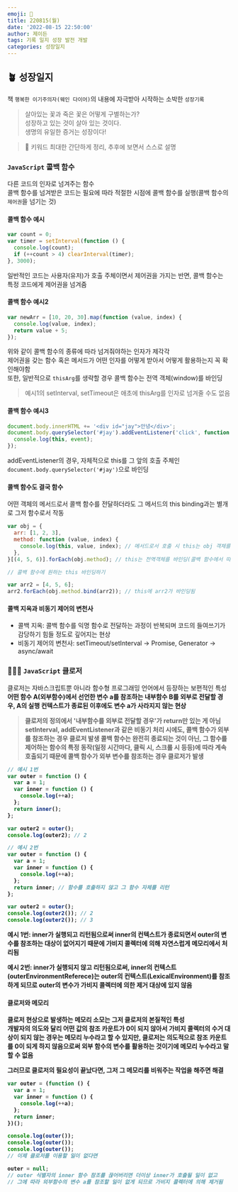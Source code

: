 ```yaml
---
emoji: 🌱
title: 220815(월)
date: '2022-08-15 22:50:00'
author: 제이든
tags: 기록 일지 성장 발전 개발
categories: 성장일지
---
```


## 🪴 성장일지

책 `행복한 이기주의자(웨인 다이어)`의 내용에 자극받아 시작하는 소박한 `성장기록`

> 살아있는 꽃과 죽은 꽃은 어떻게 구별하는가?<br/>
> 성장하고 있는 것이 살아 있는 것이다.<br/>
> 생명의 유일한 증거는 성장이다!

> 🌳 키워드
> 최대한 간단하게 정리, 추후에 보면서 스스로 설명

### `JavaScript` 콜백 함수

다른 코드의 인자로 넘겨주는 함수<br/>
콜백 함수를 넘겨받은 코드는 필요에 따라 적절한 시점에 콜백 함수를 실행(콜백 함수의 `제어권`을 넘기는 것)

#### 콜백 함수 예시

```js
var count = 0;
var timer = setInterval(function () {
  console.log(count);
  if (++count > 4) clearInterval(timer);
}, 3000);
```

일반적인 코드는 사용자(유저)가 호출 주체이면서 제어권을 가지는 반면, 콜백 함수는 특정 코드에게 제어권을 넘겨줌

#### 콜백 함수 예시2

```js
var newArr = [10, 20, 30].map(function (value, index) {
  console.log(value, index);
  return value + 5;
});
```

위와 같이 콜백 함수의 종류에 따라 넘겨줘야하는 인자가 제각각<br/>
제어권을 갖는 함수 혹은 메서드가 어떤 인자를 어떻게 받아서 어떻게 활용하는지 꼭 확인해야함<br/>
또한, 일반적으로 `thisArg`를 생략할 경우 콜백 함수는 전역 객체(window)를 바인딩

> 예시1의 setInterval, setTimeout은 애초에 thisArg를 인자로 넘겨줄 수도 없음

#### 콜백 함수 예시3

```js
document.body.innerHTML += '<div id="jay">안녕</div>';
document.body.querySelector('#jay').addEventListener('click', function (event) {
  console.log(this, event);
});
```

addEventListener의 경우, 자체적으로 this를 그 앞의 호출 주체인 `document.body.querySelector('#jay')`으로 바인딩

#### 콜백 함수도 결국 함수

어떤 객체의 메서드로서 콜백 함수를 전달하더라도 그 메서드의 this binding과는 별개로 그저 함수로서 작동

```js
var obj = {
  arr: [1, 2, 3],
  method: function (value, index) {
    console.log(this, value, index); // 메서드로서 호출 시 this는 obj 객체를 바인딩
  },
}[(4, 5, 6)].forEach(obj.method); // this는 전역객체를 바인딩(콜백 함수에서 따로 지정하지 않았으므로)

// 콜백 함수에 원하는 this 바인딩하기

var arr2 = [4, 5, 6];
arr2.forEach(obj.method.bind(arr2)); // this에 arr2가 바인딩됨
```

#### 콜백 지옥과 비동기 제어의 변천사

- 콜백 지옥: 콜백 함수를 익명 함수로 전달하는 과정이 반복되며 코드의 들여쓰기가 감당하기 힘들 정도로 깊어지는 현상
- 비동기 제어의 변천사: setTimeout/setInterval -> Promise, Generator -> async/await

### 🌟🌟🌟 `JavaScript` 클로저

클로저는 자바스크립트뿐 아니라 함수형 프로그래밍 언어에서 등장하는 보편적인 특성<br/>
<strong>어떤 함수 A(외부함수)에서 선언한 변수 a를 참조하는 내부함수 B를 외부로 전달할 경우, A의 실행 컨텍스트가 종료된 이후에도 변수 a가 사라지지 않는 현상</string>

> 클로저의 정의에서 '내부함수를 외부로 전달할 경우'가 return만 있는 게 아님
> setInterval, addEventListener과 같은 비동기 처리 시에도, 콜백 함수가 외부를 참조하는 경우 클로저 발생
> 콜백 함수는 완전히 종료되는 것이 아닌, 그 함수를 제어하는 함수의 특정 동작(일정 시간마다, 클릭 시, 스크롤 시 등등)에 따라 계속 호출되기 때문에
> 콜백 함수가 외부 변수를 참조하는 경우 클로저가 발생

```js
// 예시 1번
var outer = function () {
  var a = 1;
  var inner = function () {
    console.log(++a);
  };
  return inner();
};

var outer2 = outer();
console.log(outer2); // 2

// 예시 2번
var outer = function () {
  var a = 1;
  var inner = function () {
    console.log(++a);
  };
  return inner; // 함수를 호출하지 않고 그 함수 자체를 리턴
};

var outer2 = outer();
console.log(outer2()); // 2
console.log(outer2()); // 3
```

예시 1번: inner가 실행되고 리턴됨으로써 inner의 컨텍스트가 종료되면서 outer의 변수를 참조하는 대상이 없어지기 때문에 가비지 콜렉터에 의해 자연스럽게 메모리에서 처리됨

예시 2번: inner가 실행되지 않고 리턴됨으로써, inner의 컨텍스트(outerEnvironmentReferece)는 outer의 컨텍스트(LexicalEnvironment)를 참조하게 되므로 outer의 변수가 가비지 콜렉터에 의한 제거 대상에 있지 않음

#### 클로저와 메모리

클로저 현상으로 발생하는 메모리 소모는 그저 클로저의 본질적인 특성<br/>
개발자의 의도와 달리 어떤 값의 참조 카운트가 0이 되지 않아서 가비지 콜렉터의 수거 대상이 되지 않는 경우는 메모리 누수라고 할 수 있지만, 클로저는 의도적으로 참조 카운트를 0이 되게 하지 않음으로써 외부 함수의 변수를 활용하는 것이기에 메모리 누수라고 말할 수 없음

그러므로 클로저의 필요성이 끝났다면, 그저 그 메모리를 비워주는 작업을 해주면 해결

```js
var outer = (function () {
  var a = 1;
  var inner = function () {
    console.log(++a);
  };
  return inner;
})();

console.log(outer());
console.log(outer());
console.log(outer());
// 이제 클로저를 이용할 일이 없다면

outer = null;
// outer 식별자의 inner 함수 참조를 끊어버리면 더이상 inner가 호출될 일이 없고
// 그에 따라 외부함수의 변수 a를 참조할 일이 없게 되므로 가비지 콜렉터에 의해 제거됨
```

```toc

```

